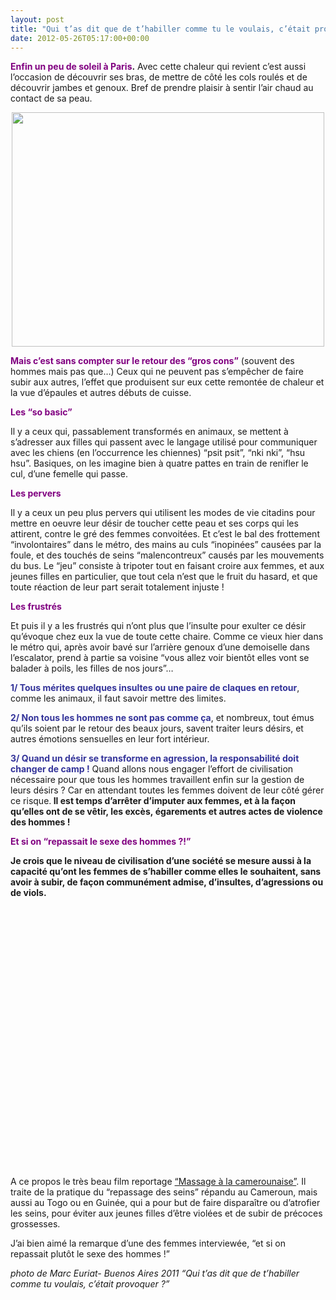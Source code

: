 ```yaml
---
layout: post
title: "Qui t’as dit que de t’habiller comme tu le voulais, c’était provoquer ?"
date: 2012-05-26T05:17:00+00:00
---
```

<div class="main">
		<p><strong><span style="color: #800080;">Enfin un peu de soleil à Paris</span>.</strong> Avec cette chaleur qui revient c’est aussi l’occasion de découvrir ses bras, de mettre de côté les cols roulés et de découvrir jambes et genoux. Bref de prendre plaisir à sentir l’air chaud au contact de sa peau.</p>
	<p style="text-align: center;"><a href="/juliecoudry/uploads/2012/05/quien-te-dijo.jpg"><img class="size-full wp-image-1173 aligncenter" title="quien-te-dijo" src="/juliecoudry/uploads/2012/05/quien-te-dijo.jpg" alt="" width="500" height="375"></a></p>
	<p><strong><span style="color: #800080;">Mais c’est sans compter sur le retour des “gros cons”</span></strong> (souvent des hommes mais pas que…) Ceux qui ne peuvent pas s’empêcher de faire subir aux autres, l’effet que produisent sur eux cette remontée de chaleur et la vue d’épaules et autres débuts de cuisse.</p>
	<p><strong><span style="color: #800080;">Les “so basic”</span></strong></p>
	<p>Il y a ceux qui, passablement transformés en animaux, se mettent à s’adresser aux filles qui passent avec le langage utilisé pour communiquer avec les chiens (en l’occurrence les chiennes) “psit psit”, “nki nki”, “hsu hsu”. Basiques, on les imagine bien à quatre pattes en train de renifler le cul, d’une femelle qui passe.</p>
	<p><strong><span style="color: #800080;">Les pervers</span></strong></p>
	<p>Il y a ceux un peu plus pervers qui utilisent les modes de vie citadins pour mettre en oeuvre leur désir de toucher cette peau et ses corps qui les attirent, contre le gré des femmes convoitées. Et c’est le bal des frottement “involontaires” dans le métro, des mains au culs “inopinées” causées par la foule, et des touchés de seins “malencontreux” causés par les mouvements du bus. Le “jeu” consiste à tripoter tout en faisant croire aux femmes, et aux jeunes filles en particulier, que tout cela n’est que le fruit du hasard, et que toute réaction de leur part serait totalement injuste !</p>
	<p><span style="color: #800080;"><strong>Les frustrés</strong></span></p>
	<p>Et puis il y a les frustrés qui n’ont plus que l’insulte pour exulter ce désir qu’évoque chez eux la vue de toute cette chaire. Comme ce vieux hier dans le métro qui, après avoir bavé sur l’arrière genoux d’une demoiselle dans l’escalator, prend à partie sa voisine “vous allez voir bientôt elles vont se balader à poils, les filles de nos jours”…</p>
	<p><strong><span style="color: #333399;">1/ Tous mérites quelques insultes ou une paire de claques en retour</span></strong>, comme les animaux, il faut savoir mettre des limites.</p>
	<p><strong><span style="color: #333399;">2/ Non tous les hommes ne sont pas comme ça</span></strong>, et nombreux, tout émus qu’ils soient par le retour des beaux jours, savent traiter leurs désirs, et autres émotions sensuelles en leur fort intérieur.</p>
	<p><strong><span style="color: #333399;">3/ </span></strong><strong><span style="color: #800080;"><span style="color: #333399;">Quand un désir se transforme en agression, la responsabilité doit changer de camp !</span></span></strong> Quand allons nous engager l’effort de civilisation nécessaire pour que tous les hommes travaillent enfin sur la gestion de leurs désirs ? Car en attendant toutes les femmes doivent de leur côté gérer ce risque.<strong> <strong>Il est temps d’arrêter d’imputer aux femmes, et à la façon qu’elles ont de se vêtir, les excès, égarements et autres actes de violence des hommes !</strong></strong></p>
	<p><span style="color: #800080;"><strong>Et si on “repassait le sexe des hommes ?!”</strong></span></p>
	<p><strong>Je crois que le niveau de civilisation d’une société se mesure aussi à la capacité qu’ont les femmes de s’habiller comme elles le souhaitent, sans avoir à subir, de façon communément admise, d’insultes, d’agressions ou de viols. </strong></p>
	<p><object classid="clsid:d27cdb6e-ae6d-11cf-96b8-444553540000" width="500" height="400" codebase="http://download.macromedia.com/pub/shockwave/cabs/flash/swflash.cab#version=6,0,40,0"><br>
<param name="allowfullscreen" value="true">
<param name="allowscriptaccess" value="always">
<param name="src" value="http://vimeo.com/moogaloop.swf?clip_id=20400985&amp;force_embed=1&amp;server=vimeo.com&amp;show_title=1&amp;show_byline=1&amp;show_portrait=1&amp;color=00adef&amp;fullscreen=1&amp;autoplay=0&amp;loop=0">
<embed type="application/x-shockwave-flash" width="500" height="400" src="http://vimeo.com/moogaloop.swf?clip_id=20400985&amp;force_embed=1&amp;server=vimeo.com&amp;show_title=1&amp;show_byline=1&amp;show_portrait=1&amp;color=00adef&amp;fullscreen=1&amp;autoplay=0&amp;loop=0" allowscriptaccess="always" allowfullscreen="true"></embed></object></p>
	<p>A ce propos le très beau film reportage <a href="http://vimeo.com/20400985">“Massage à la camerounaise”</a>. Il traite de la pratique du “repassage des seins” répandu au Cameroun, mais aussi au Togo ou en Guinée, qui a pour but de faire disparaître ou d’atrofier les seins, pour éviter aux jeunes filles d’être violées et de subir de précoces grossesses.</p>
	<p>J’ai bien aimé la remarque d’une des femmes interviewée, “et si on repassait plutôt le sexe des hommes !”</p>
	<p><em>photo de Marc Euriat- Buenos Aires 2011 “Qui t’as dit que de t’habiller comme tu voulais, c’était provoquer ?”</em>
</p>
</div>